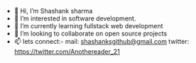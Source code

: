 - 👋 Hi, I’m Shashank sharma       
- 👀 I’m interested in software development. 
- 🌱 I’m currently learning fullstack web development
- 💞️ I’m looking to collaborate on open source projects
- 📫 lets connect:-
       mail: shashanksgithub@gmail.com
       twitter: https://twitter.com/Anothereader_21

<!---
shashank-s-github/shashank-s-github is a ✨ special ✨ repository because its `README.md` (this file) appears on your GitHub profile.
You can click the Preview link to take a look at your changes.
--->
